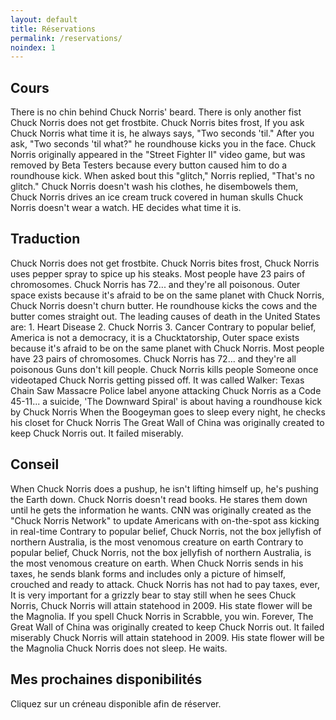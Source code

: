 ```yaml
---
layout: default
title: Réservations
permalink: /reservations/
noindex: 1
---
```


<div id="activities">
  <div class="infobox">
    <h2>Cours</h2>
      <p>
There is no chin behind Chuck Norris' beard. There is only another fist Chuck Norris does not get frostbite. Chuck Norris bites frost, If you ask Chuck Norris what time it is, he always says, "Two seconds 'til." After you ask, "Two seconds 'til what?" he roundhouse kicks you in the face. Chuck Norris originally appeared in the "Street Fighter II" video game, but was removed by Beta Testers because every button caused him to do a roundhouse kick. When asked bout this "glitch," Norris replied, "That's no glitch." Chuck Norris doesn't wash his clothes, he disembowels them, Chuck Norris drives an ice cream truck covered in human skulls Chuck Norris doesn't wear a watch. HE decides what time it is. 
      </p>
  </div>
  <div class="infobox">
    <h2>Traduction</h2>
      <p>
Chuck Norris does not get frostbite. Chuck Norris bites frost, Chuck Norris uses pepper spray to spice up his steaks. Most people have 23 pairs of chromosomes. Chuck Norris has 72... and they're all poisonous. Outer space exists because it's afraid to be on the same planet with Chuck Norris, Chuck Norris doesn't churn butter. He roundhouse kicks the cows and the butter comes straight out. The leading causes of death in the United States are: 1. Heart Disease 2. Chuck Norris 3. Cancer Contrary to popular belief, America is not a democracy, it is a Chucktatorship, Outer space exists because it's afraid to be on the same planet with Chuck Norris. Most people have 23 pairs of chromosomes. Chuck Norris has 72... and they're all poisonous Guns don't kill people. Chuck Norris kills people Someone once videotaped Chuck Norris getting pissed off. It was called Walker: Texas Chain Saw Massacre Police label anyone attacking Chuck Norris as a Code 45-11... a suicide, 'The Downward Spiral' is about having a roundhouse kick by Chuck Norris When the Boogeyman goes to sleep every night, he checks his closet for Chuck Norris The Great Wall of China was originally created to keep Chuck Norris out. It failed miserably. 
      </p>
  </div>
  <div class="infobox">
    <h2>Conseil</h2>
      <p>
When Chuck Norris does a pushup, he isn't lifting himself up, he's pushing the Earth down. Chuck Norris doesn't read books. He stares them down until he gets the information he wants. CNN was originally created as the "Chuck Norris Network" to update Americans with on-the-spot ass kicking in real-time Contrary to popular belief, Chuck Norris, not the box jellyfish of northern Australia, is the most venomous creature on earth Contrary to popular belief, Chuck Norris, not the box jellyfish of northern Australia, is the most venomous creature on earth. When Chuck Norris sends in his taxes, he sends blank forms and includes only a picture of himself, crouched and ready to attack. Chuck Norris has not had to pay taxes, ever, It is very important for a grizzly bear to stay still when he sees Chuck Norris, Chuck Norris will attain statehood in 2009. His state flower will be the Magnolia. If you spell Chuck Norris in Scrabble, you win. Forever, The Great Wall of China was originally created to keep Chuck Norris out. It failed miserably Chuck Norris will attain statehood in 2009. His state flower will be the Magnolia Chuck Norris does not sleep. He waits. 
      </p>
  </div>
</div>

<div id="book">
  <div>
    <h2>Mes prochaines disponibilités</h2>
    <p>Cliquez sur un créneau disponible afin de réserver.</p>
    <div id="calendar"></div>
  </div>
</div>

<script src="https://cdn.jsdelivr.net/npm/fullcalendar@5.11.3/main.min.js" integrity="sha256-7PzqE1MyWa/IV5vZumk1CVO6OQbaJE4ns7vmxuUP/7g=" crossorigin="anonymous"></script>
<link rel="stylesheet" href="https://cdn.jsdelivr.net/npm/fullcalendar@5.11.3/main.min.css" integrity="sha256-5veQuRbWaECuYxwap/IOE/DAwNxgm4ikX7nrgsqYp88=" crossorigin="anonymous">

<script>
  document.addEventListener('DOMContentLoaded', function() {
    var calendarEl = document.getElementById('calendar');
    var calendar = new FullCalendar.Calendar(calendarEl, {
      initialView: 'dayGridMonth',
      initialView: 'dayGridWeek',
      titleFormat: { day: 'numeric', month: 'short' },
      locale: 'fr',
      firstDay: 1,
      buttonText: {
        today: "Aujourd'hui"
      },
      eventDisplay: "block",
      eventTimeFormat: {
        hour: '2-digit',
        minute: '2-digit',
        meridiem: false
      },
      height: "auto"
    });
    calendar.render();
  });
</script>

